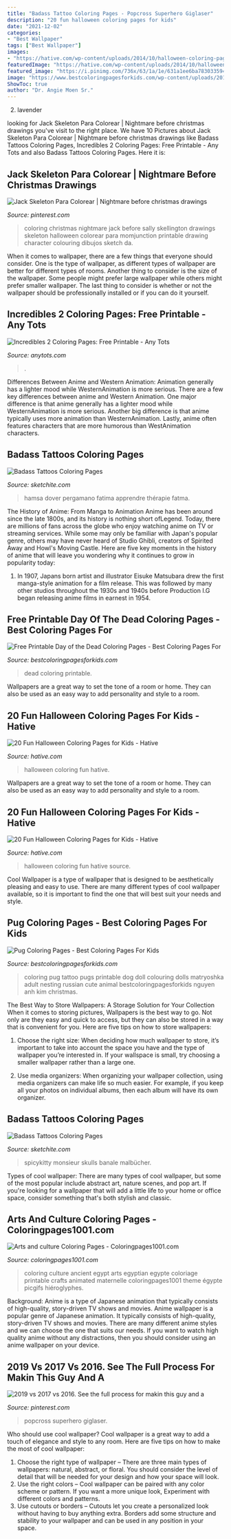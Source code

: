 ```yaml
---
title: "Badass Tattoo Coloring Pages - Popcross Superhero Giglaser"
description: "20 fun halloween coloring pages for kids"
date: "2021-12-02"
categories:
- "Best Wallpaper"
tags: ["Best Wallpaper"]
images:
- "https://hative.com/wp-content/uploads/2014/10/halloween-coloring-pages/10-fun-halloween-coloring-pages-for-kids.jpg"
featuredImage: "https://hative.com/wp-content/uploads/2014/10/halloween-coloring-pages/20-fun-halloween-coloring-pages-for-kids.jpg"
featured_image: "https://i.pinimg.com/736x/63/1a/1e/631a1ee6ba78303359405c2921d63ecd.jpg"
image: "https://www.bestcoloringpagesforkids.com/wp-content/uploads/2017/08/Free-Printable-Pug-Coloring-Pages.jpg"
ShowToc: true
author: "Dr. Angie Moen Sr."
---
```



2. lavender 

	

		
looking for Jack Skeleton Para Colorear | Nightmare before christmas drawings you've visit to the right place. We have 10 Pictures about Jack Skeleton Para Colorear | Nightmare before christmas drawings like Badass Tattoos Coloring Pages, Incredibles 2 Coloring Pages: Free Printable - Any Tots and also Badass Tattoos Coloring Pages. Here it is:
		
    
## Jack Skeleton Para Colorear | Nightmare Before Christmas Drawings

<img loading=lazy src="https://i.pinimg.com/736x/63/1a/1e/631a1ee6ba78303359405c2921d63ecd.jpg" onerror="this.onerror=null;this.src='https://tse3.mm.bing.net/th?id=OIP.ck2Ze_3QIXMN963VA9NcHAHaKe&amp;pid=15.1';" alt="Jack Skeleton Para Colorear | Nightmare before christmas drawings">

_Source: pinterest.com_

>coloring christmas nightmare jack before sally skellington drawings skeleton halloween colorear para momjunction printable drawing character colouring dibujos sketch da. 

	

When it comes to wallpaper, there are a few things that everyone should consider. One is the type of wallpaper, as different types of wallpaper are better for different types of rooms. Another thing to consider is the size of the wallpaper. Some people might prefer large wallpaper while others might prefer smaller wallpaper. The last thing to consider is whether or not the wallpaper should be professionally installed or if you can do it yourself.

    
## Incredibles 2 Coloring Pages: Free Printable - Any Tots

<img loading=lazy src="https://anytots.com/wp-content/uploads/2018/05/Incredibles-Free-Printable-Coloring-Sheet-Mr-Incredibles.jpg" onerror="this.onerror=null;this.src='https://tse1.mm.bing.net/th?id=OIP.Ra3jmKYqs6gY2wpqjGNqXgHaJl&amp;pid=15.1';" alt="Incredibles 2 Coloring Pages: Free Printable - Any Tots">

_Source: anytots.com_

>. 

	

Differences Between Anime and Western Animation: Animation generally has a lighter mood while WesternAnimation is more serious.
There are a few key differences between anime and Western Animation. One major difference is that anime generally has a lighter mood while WesternAnimation is more serious. Another big difference is that anime typically uses more animation than WesternAnimation. Lastly, anime often features characters that are more humorous than WestAnimation characters.

    
## Badass Tattoos Coloring Pages

<img loading=lazy src="https://s-media-cache-ak0.pinimg.com/236x/16/28/76/16287627724b34e7ca8cbc4f3582d833.jpg" onerror="this.onerror=null;this.src='https://tse2.mm.bing.net/th?id=OIP.QBGI4dBkN_TlKKob1o5c2wAAAA&amp;pid=15.1';" alt="Badass Tattoos Coloring Pages">

_Source: sketchite.com_

>hamsa dover pergamano fatima apprendre thérapie fatma. 

	

The History of Anime: From Manga to Animation
Anime has been around since the late 1800s, and its history is nothing short ofLegend. Today, there are millions of fans across the globe who enjoy watching anime on TV or streaming services. While some may only be familiar with Japan's popular genre, others may have never heard of Studio Ghibli, creators of Spirited Away and Howl's Moving Castle. Here are five key moments in the history of anime that will leave you wondering why it continues to grow in popularity today:
1) In 1907, Japans born artist and illustrator Eisuke Matsubara drew the first manga-style animation for a film release. This was followed by many other studios throughout the 1930s and 1940s before Production I.G began releasing anime films in earnest in 1954.

    
## Free Printable Day Of The Dead Coloring Pages - Best Coloring Pages For

<img loading=lazy src="https://www.bestcoloringpagesforkids.com/wp-content/uploads/2016/08/day-of-the-dead-coloring.jpg" onerror="this.onerror=null;this.src='https://tse4.mm.bing.net/th?id=OIP.P6btG9O-1cPf0KZbO7r6AwHaLr&amp;pid=15.1';" alt="Free Printable Day of the Dead Coloring Pages - Best Coloring Pages For">

_Source: bestcoloringpagesforkids.com_

>dead coloring printable. 

	

Wallpapers are a great way to set the tone of a room or home. They can also be used as an easy way to add personality and style to a room.

    
## 20 Fun Halloween Coloring Pages For Kids - Hative

<img loading=lazy src="https://hative.com/wp-content/uploads/2014/10/halloween-coloring-pages/10-fun-halloween-coloring-pages-for-kids.jpg" onerror="this.onerror=null;this.src='https://tse3.mm.bing.net/th?id=OIP.syoxwZTmL8_GeuBC7PX4dQHaKv&amp;pid=15.1';" alt="20 Fun Halloween Coloring Pages for Kids - Hative">

_Source: hative.com_

>halloween coloring fun hative. 

	

Wallpapers are a great way to set the tone of a room or home. They can also be used as an easy way to add personality and style to a room.

    
## 20 Fun Halloween Coloring Pages For Kids - Hative

<img loading=lazy src="https://hative.com/wp-content/uploads/2014/10/halloween-coloring-pages/20-fun-halloween-coloring-pages-for-kids.jpg" onerror="this.onerror=null;this.src='https://tse2.mm.bing.net/th?id=OIP.TO6frkInedQWSOk9BUPb3wHaK_&amp;pid=15.1';" alt="20 Fun Halloween Coloring Pages for Kids - Hative">

_Source: hative.com_

>halloween coloring fun hative source. 

	

Cool Wallpaper is a type of wallpaper that is designed to be aesthetically pleasing and easy to use. There are many different types of cool wallpaper available, so it is important to find the one that will best suit your needs and style.

    
## Pug Coloring Pages - Best Coloring Pages For Kids

<img loading=lazy src="https://www.bestcoloringpagesforkids.com/wp-content/uploads/2017/08/Free-Printable-Pug-Coloring-Pages.jpg" onerror="this.onerror=null;this.src='https://tse1.mm.bing.net/th?id=OIP.KWAszryxE5wJ3npCXDgJYAAAAA&amp;pid=15.1';" alt="Pug Coloring Pages - Best Coloring Pages For Kids">

_Source: bestcoloringpagesforkids.com_

>coloring pug tattoo pugs printable dog doll colouring dolls matryoshka adult nesting russian cute animal bestcoloringpagesforkids nguyen anh kim christmas. 

	

The Best Way to Store Wallpapers: A Storage Solution for Your Collection
When it comes to storing pictures, Wallpapers is the best way to go. Not only are they easy and quick to access, but they can also be stored in a way that is convenient for you. Here are five tips on how to store wallpapers:
1) Choose the right size: When deciding how much wallpaper to store, it’s important to take into account the space you have and the type of wallpaper you’re interested in. If your wallspace is small, try choosing a smaller wallpaper rather than a large one.

2) Use media organizers: When organizing your wallpaper collection, using media organizers can make life so much easier. For example, if you keep all your photos on individual albums, then each album will have its own organizer.

    
## Badass Tattoos Coloring Pages

<img loading=lazy src="https://s-media-cache-ak0.pinimg.com/236x/99/d8/ca/99d8ca860c2f8a5e87735f0aeed83025.jpg" onerror="this.onerror=null;this.src='https://tse2.mm.bing.net/th?id=OIP.byv9ZVt7CwFM7zBroK95BwHaJ-&amp;pid=15.1';" alt="Badass Tattoos Coloring Pages">

_Source: sketchite.com_

>spicykitty monsieur skulls banale malbücher. 

	

Types of cool wallpaper:
There are many types of cool wallpaper, but some of the most popular include abstract art, nature scenes, and pop art. If you're looking for a wallpaper that will add a little life to your home or office space, consider something that's both stylish and classic.

    
## Arts And Culture Coloring Pages - Coloringpages1001.com

<img loading=lazy src="http://www.coloringpages1001.com/coloring-pages/arts-and-culture/arts-and-culture-coloring-pages-23.gif" onerror="this.onerror=null;this.src='https://tse1.mm.bing.net/th?id=OIP.m4zYoz_7gR9BOC19lFdGaQHaJ_&amp;pid=15.1';" alt="Arts and culture Coloring Pages - Coloringpages1001.com">

_Source: coloringpages1001.com_

>coloring culture ancient egypt arts egyptian egypte coloriage printable crafts animated maternelle coloringpages1001 theme égypte picgifs hiéroglyphes. 

	

Background: Anime is a type of Japanese animation that typically consists of high-quality, story-driven TV shows and movies.
Anime wallpaper is a popular genre of Japanese animation. It typically consists of high-quality, story-driven TV shows and movies. There are many different anime styles and we can choose the one that suits our needs. If you want to watch high quality anime without any distractions, then you should consider using an anime wallpaper on your device.

    
## 2019 Vs 2017 Vs 2016. See The Full Process For Makin This Guy And A

<img loading=lazy src="https://i.pinimg.com/736x/cc/3c/f2/cc3cf22f38e65082fe1ba5d1e5701f0a.jpg" onerror="this.onerror=null;this.src='https://tse4.mm.bing.net/th?id=OIP.-Orhf0h1VfGhCbGn-YKzQQHaHa&amp;pid=15.1';" alt="2019 vs 2017 vs 2016. See the full process for makin this guy and a">

_Source: pinterest.com_

>popcross superhero giglaser. 

	

Who should use cool wallpaper?
Cool wallpaper is a great way to add a touch of elegance and style to any room. Here are five tips on how to make the most of cool wallpaper: 
1) Choose the right type of wallpaper – There are three main types of wallpapers: natural, abstract, or floral. You should consider the level of detail that will be needed for your design and how your space will look. 
2) Use the right colors – Cool wallpaper can be paired with any color scheme or pattern. If you want a more unique look, Experiment with different colors and patterns. 
3) Use cutouts or borders – Cutouts let you create a personalized look without having to buy anything extra. Borders add some structure and stability to your wallpaper and can be used in any position in your space.

